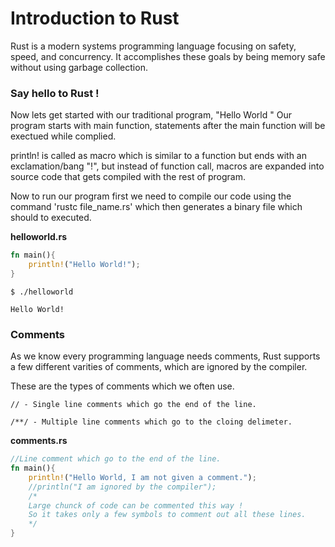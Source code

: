 # Introduction to Rust

Rust is a modern systems programming language focusing on safety, speed, and concurrency. It accomplishes these goals by being memory safe without using garbage collection.

### Say hello to Rust !

Now lets get started with our traditional program, "Hello World "
Our program starts with main function, statements after the main function will be exectued while complied.

println! is called as macro which is similar to a function but ends with an exclamation/bang "!",
but instead of function call, macros are expanded into source code that gets compiled
with the rest of program.

Now to run our program first we need to compile our code using the command 'rustc file_name.rs'
which then generates a binary file which should to executed.

**helloworld.rs**

```rust
fn main(){
	println!("Hello World!");
}
```
```
$ ./helloworld

Hello World!
```


### Comments

As we know every programming language needs comments, Rust supports a few different varities of comments, which are ignored by the compiler.

These are the types of comments which we often use.

```
// - Single line comments which go the end of the line.

/**/ - Multiple line comments which go to the cloing delimeter.
```

**comments.rs**

```rust
//Line comment which go to the end of the line.
fn main(){
	println!("Hello World, I am not given a comment.");
	//println("I am ignored by the compiler");
	/*
	Large chunck of code can be commented this way !
	So it takes only a few symbols to comment out all these lines.
	*/
}
```






